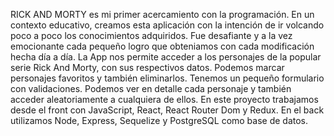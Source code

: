  RICK AND MORTY es mi primer acercamiento con la programación. En un contexto educativo, creamos esta aplicación con la intención de ir volcando poco a poco los conocimientos adquiridos. Fue desafiante y a la vez emocionante cada pequeño logro que obteniamos con cada modificación hecha día a día.
 La App nos permite acceder a los personajes de la popular serie Rick And Morty, con sus respectivos datos. Podemos marcar personajes favoritos y también eliminarlos. Tenemos un pequeño formulario con validaciones. Podemos ver en detalle cada personaje y también acceder aleatoriamente a cualquiera de ellos. 
 En este proyecto trabajamos desde el front con JavaScript, React, React Router Dom y Redux.
 En el back utilizamos Node, Express, Sequelize y PostgreSQL como base de datos. 
